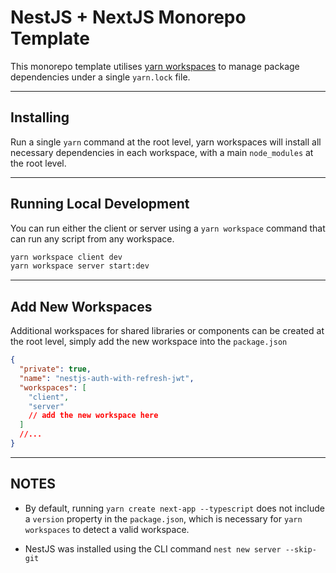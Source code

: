 # NestJS + NextJS Monorepo Template

This monorepo template utilises [yarn workspaces](https://classic.yarnpkg.com/lang/en/docs/workspaces/) to manage package dependencies under a single `yarn.lock` file.

---

## Installing

Run a single `yarn` command at the root level, yarn workspaces will install all necessary dependencies in each
workspace, with a main `node_modules` at the root level.

---

## Running Local Development

You can run either the client or server using a `yarn workspace` command that can run any script from any workspace.

```bash
yarn workspace client dev
yarn workspace server start:dev
```

---

## Add New Workspaces

Additional workspaces for shared libraries or components can be created at the root level, simply add the new workspace into the `package.json`

```json
{
  "private": true,
  "name": "nestjs-auth-with-refresh-jwt",
  "workspaces": [
    "client",
    "server"
    // add the new workspace here
  ]
  //...
}
```

---

## NOTES

- By default, running `yarn create next-app --typescript` does not include a `version` property in the `package.json`, which is necessary for `yarn workspaces` to detect a valid workspace.

- NestJS was installed using the CLI command `nest new server --skip-git`
